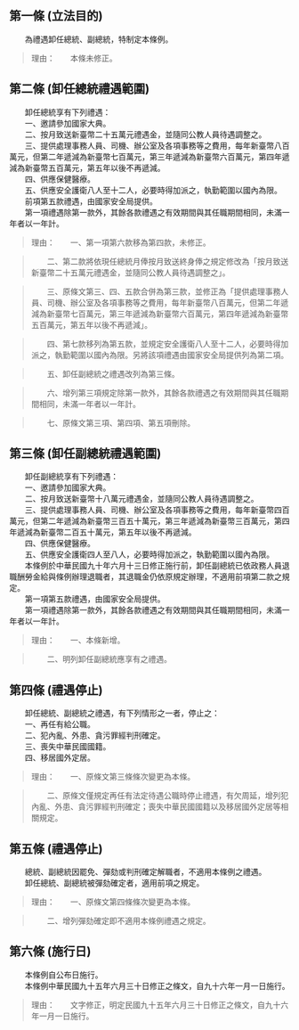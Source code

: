 第一條 (立法目的)
-----------------
　　為禮遇卸任總統、副總統，特制定本條例。  
> 理由：　　本條未修正。



第二條 (卸任總統禮遇範圍)
-------------------------
　　卸任總統享有下列禮遇：  
　　一、邀請參加國家大典。  
　　二、按月致送新臺幣二十五萬元禮遇金，並隨同公教人員待遇調整之。  
　　三、提供處理事務人員、司機、辦公室及各項事務等之費用，每年新臺幣八百萬元，但第二年遞減為新臺幣七百萬元，第三年遞減為新臺幣六百萬元，第四年遞減為新臺幣五百萬元，第五年以後不再遞減。  
　　四、供應保健醫療。  
　　五、供應安全護衛八人至十二人，必要時得加派之，執勤範圍以國內為限。  
　　前項第五款禮遇，由國家安全局提供。  
　　第一項禮遇除第一款外，其餘各款禮遇之有效期間與其任職期間相同，未滿一年者以一年計。  
> 理由：　　一、第一項第六款移為第四款，未修正。

> 　　二、第二款將依現任總統月俸按月致送終身俸之規定修改為「按月致送新臺幣二十五萬元禮遇金，並隨同公教人員待遇調整之」。

> 　　三、原條文第三、四、五款合併為第三款，並修正為「提供處理事務人員、司機、辦公室及各項事務等之費用，每年新臺幣八百萬元，但第二年遞減為新臺幣七百萬元，第三年遞減為新臺幣六百萬元，第四年遞減為新臺幣五百萬元，第五年以後不再遞減」。

> 　　四、第七款移列為第五款，並規定安全護衛八人至十二人，必要時得加派之，執勤範圍以國內為限。另將該項禮遇由國家安全局提供列為第二項。

> 　　五、卸任副總統之禮遇改列為第三條。

> 　　六、增列第三項規定除第一款外，其餘各款禮遇之有效期間與其任職期間相同，未滿一年者以一年計。

> 　　七、原條文第三項、第四項、第五項刪除。



第三條 (卸任副總統禮遇範圍)
---------------------------
　　卸任副總統享有下列禮遇：  
　　一、邀請參加國家大典。  
　　二、按月致送新臺幣十八萬元禮遇金，並隨同公教人員待遇調整之。  
　　三、提供處理事務人員、司機、辦公室及各項事務等之費用，每年新臺幣四百萬元，但第二年遞減為新臺幣三百五十萬元，第三年遞減為新臺幣三百萬元，第四年遞減為新臺幣二百五十萬元，第五年以後不再遞減。  
　　四、供應保健醫療。  
　　五、供應安全護衛四人至八人，必要時得加派之，執勤範圍以國內為限。  
　　本條例於中華民國九十年六月十三日修正施行前，卸任副總統已依政務人員退職酬勞金給與條例辦理退職者，其退職金仍依原規定辦理，不適用前項第二款之規定。  
　　第一項第五款禮遇，由國家安全局提供。  
　　第一項禮遇除第一款外，其餘各款禮遇之有效期間與其任職期間相同，未滿一年者以一年計。  
> 理由：　　一、本條新增。

> 　　二、明列卸任副總統應享有之禮遇。



第四條 (禮遇停止)
-----------------
　　卸任總統、副總統之禮遇，有下列情形之一者，停止之：  
　　一、再任有給公職。  
　　二、犯內亂、外患、貪污罪經判刑確定。  
　　三、喪失中華民國國籍。  
　　四、移居國外定居。  
> 理由：　　一、原條文第三條條次變更為本條。

> 　　二、原條文僅規定再任有法定待遇公職時停止禮遇，有欠周延，增列犯內亂、外患、貪污罪經判刑確定；喪失中華民國國籍以及移居國外定居等相關規定。



第五條 (禮遇停止)
-----------------
　　總統、副總統因罷免、彈劾或判刑確定解職者，不適用本條例之禮遇。  
　　卸任總統、副總統被彈劾確定者，適用前項之規定。  
> 理由：　　一、原條文第四條條次變更為本條。

> 　　二、增列彈劾確定即不適用本條例禮遇之規定。



第六條 (施行日)
---------------
　　本條例自公布日施行。  
　　本條例中華民國九十五年六月三十日修正之條文，自九十六年一月一日施行。  
> 理由：　　文字修正，明定民國九十五年六月三十日修正之條文，自九十六年一月一日施行。